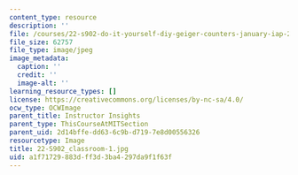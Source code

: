 ```yaml
---
content_type: resource
description: ''
file: /courses/22-s902-do-it-yourself-diy-geiger-counters-january-iap-2015/a1f71729883dff3d3ba4297da9f1f63f_22-S902_classroom-1.jpg
file_size: 62757
file_type: image/jpeg
image_metadata:
  caption: ''
  credit: ''
  image-alt: ''
learning_resource_types: []
license: https://creativecommons.org/licenses/by-nc-sa/4.0/
ocw_type: OCWImage
parent_title: Instructor Insights
parent_type: ThisCourseAtMITSection
parent_uid: 2d14bffe-dd63-6c9b-d719-7e8d00556326
resourcetype: Image
title: 22-S902_classroom-1.jpg
uid: a1f71729-883d-ff3d-3ba4-297da9f1f63f
---
```

